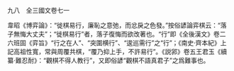 九八　全三國文卷七一

韋昭《博弈論》：“徙棋易行，廉恥之意弛，而忿戾之色發。”按俗諺論弈棋云：“落子無悔大丈夫”；“徙棋易行”者，落子復悔而欲改著也。“行”即《全後漢文》卷二六班固《弈旨》“行之在人”、“突圍横行”、“逡巡需行”之“行”；《南史·齊本紀》上記高祖性寬，常與周覆共棋，“覆乃抑上手，不許易行”。《説郛》卷五王君玉《續纂·難忍耐》：“觀棋不得人教行”，又即俗諺“觀棋不語真君子”之爲難事也。